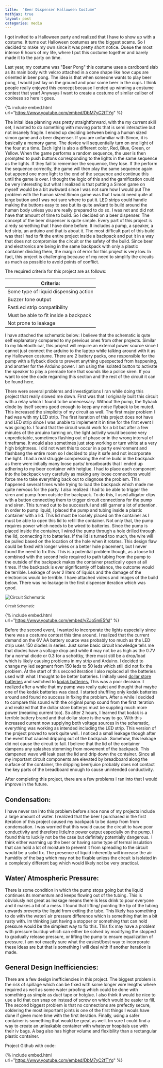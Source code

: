 ```yaml
---
title:  "Beer Dispenser Halloween Costume"
mathjax: true
layout: post
categories: media
---
```


I got invited to a Halloween party and realized that I have to show up with a costume. It turns out Halloween costumes are the biggest
scams. So I decided to make my own since it was pretty short notice. Queue the most intense 6 hours of my life, where I put this costume together
and barely made it to the party on time.

Last year, my costume was "Beer Pong" this costume uses a cardboard slab as its main body with velcro attached in a cone shape like how cups 
are oriented in beer pong. The idea is that when someone wants to play beer pong, I would just lay on the ground and pour some beer in the cups. I think people really enjoyed this
concept because I ended up winning a costume contest that year! Anyways I want to create a costume of similar caliber of coolness so here it goes.

{% include embed.html url="https://www.youtube.com/embed/DbM7yC2fTYg" %}


The inital idea planning was pretty straightforward, with the my current skill set, I wanted to do something with moving parts that is semi interactive but not insanely fragile.
I ended up deciding between being a human sized simon game and a beer dispenser. If you are unfamiliar with Simon, it is basically a memory game. The device will sequentially turn
on one light of the four at a time. Each light is also a different color, Red, Blue, Green, or Yellow. When the game performs a random sequence, the user is then prompted to push 
buttons corresponding to the lights in the same sequence as the lights. If they fail to remember the sequence, they lose. If the perform the sequence correctly, the game will
then play the same sequence again but append one more light to the end of the sequence and continue this until the game is over. I thought the logic of this and the gamification
could be very interesting but what I realized is that putting a Simon game on myself would be a bit awkward since I was not sure how I would put
The problem with the human sized Simon game was that I would need quite at large button and I was not sure where to put it. LED strips could handle making the buttons easy to see
but its quite awkard to build around the human body unless you are really prepared to do so. I was not and did not have that amount of time to build. So I decided on a beer dispenser.
The concept of the beer dispenser is quite simple. Every part of this project is alredy something that I have done before. It includes a pump, a speaker, a led strip, an arduino and that is about it.
The most difficult part of this build was that I had to fit the entire project inside a backpack and put it in a way that does not compromise the circuit or the safety of the build. Since beer and electronics are being in
the same backpack with only a plastic container dividing them, the margin of error for this project is very low. In fact, this project is challenging because of my need to simplify the circuits as much as possible
to avoid points of conflict.

The required criteria for this project are as follows:

| Criteria:      |
| ----------- |
| Some type of liquid dispensing action |
| Buzzer tone output  |
| FastLed strip compatibility |
| Must be able to fit inside a backpack |
| Not prone to leakage  |

I have attached the schematic below: I believe that the schematic is qute self explanatory compared to my previous ones from other projects. Similar to my bluetooth car, this project
will require an external power source since I cannot just connect the arduino to the laptop while talking around with it as my Halloween costume. There are 2 battery packs, one responsible for the
pump with a flyback diode to prevent anything upexpected from happening, and another for the Arduino power. I am using the isolated button to activate the speaker to play a premade tone
that sounds like a police siren. If you want to see the code regarding this section and the rest of the circuit it can be found here.

There were several problems and investigations I ran while doing this project that really slowed me down. First was that I originally built this circuit with a relay which I found to be unnecessary.
Without the pump, the flyback diode by itself seems good enough to keep any noise flyback to be muted. This increased the simplicity of my circuit as well. The first major problem I had was with my LED strip. The first iteration of
this project does not have and LED strip since I was unable to implement it in time for the first event I was going to. I found that the circuit would work for a bit but after a few minutes of the arduino turning on, the light activity would
become very unpredictable, sometimes flashing out of phase or in the wrong interval of timeframe. It would also sometimes just stop working or turn white at a very high brightness. I did not want this to occur
in a party environment and flashbang the entire room so I decided to play it safe and not incorporate the light. I had a real struggle compressing the entire build in the backpack as there were initially many loose parts/ breadboards that I ended
up adhering to my beer container with hotglue. I had to place each component into the backpack very carefully as making any loose connections would force me to take everything back out
to diagnose the problem. This happened several times while trying to load the backpack which made me quite nervous for the party. I also realized I had to be able to trigger the siren and pump from outside the backpack. 
To do this, I used alligator clips with a button connecting them to trigger circuit connections for the pump and siren.
This turned out to be successful and still garner a lot of attention. In order to pump liquid, I placed the pump and tubing inside a plastic container with a lid. This lid must be loosely placed on the container as I must be able to open this lid to refill the container. Not only that, the pump requires power which needs to be wired to batteries. Since the pump is placed inside the container, I wired the pump through a hole drilled through the lid, connecting it to batteries. If the lid is turned too much, the wire will be pulled based on the location of the hole when it rotates. This design flaw could be fixed with longer wires or a better hole placement, but I never found the need to fix this. This is a potential problem though, as a loose lid combined with the second hole required to path tubing from the pump to the outside of the backpack makes the container practically open at all times. If the backpack is ever significantly off balance, the outcome would be terrible. Leakage of over 2 liters of liquids and the damage of the electronics would be terrible.  I have attached videos and images of
the build below. There was no leakage in the first dispenser iteration which was good.

![Circuit Schematic](https://github.com/vincentkwok21/vincentkwok21.github.io/assets/137122312/713db6d3-5f2d-4480-9b1f-1003973929a2)

<sub>Circuit Schematic</sub>

{% include embed.html url="https://www.youtube.com/embed/yZJo5mE5fsI" %}



Before the second event, I wanted to incorporate the lights especially since there was a costume contest this time around. I realized that the current demand on the 6V AA battery source was probably
too much as the LED strip uses 150 diodes in series. Just some basic circuit knowledge tells me that diodes have a voltage drop and while it may not be as high as the 0.7V for a normal diode or 0.3 for a schottky, there
must still be a drop/load which is likely causing problems in my strip and Arduino. I decided to change my led segment from 150 leds to 50 leds which still did not fix the problem. At the start of this second iteration I also replaced all the
batteries used with what I thought to be better batteries. I initially used [dollar store batteries](https://www.dollartree.com/ecircuit-8pk-aa-shd/363460?traffic_source=google&traffic_medium=cpc&utm_content=gpla&gad_source=1&gclid=Cj0KCQjwqP2pBhDMARIsAJQ0CzroKCOagAig0VRgbrctMrRg17_oqPNvV1ybzMwLjDrYmj4LUZYmXx0aAq32EALw_wcB)
and switched to [kodak batteries.](https://www.dollartree.com/ecircuit-8pk-aa-shd/363460?traffic_source=google&traffic_medium=cpc&utm_content=gpla&gad_source=1&gclid=Cj0KCQjwqP2pBhDMARIsAJQ0CzroKCOagAig0VRgbrctMrRg17_oqPNvV1ybzMwLjDrYmj4LUZYmXx0aAq32EALw_wcB)
This was a poor decision. I realized after a while that my pump was really quiet and thought that maybe one of the kodak batteries was dead. I started shuffling only kodak batteries around and found no success
in fixing the problem. After a while I decided to compare this sound with the original pump sound from the first iteration and realized that the dollar store batterys must be suppling much more power (meaning current too).
So after 2 hours, I learned that kodak is a terrible battery brand and that dollar store is the way to go. With this increased current now supplying both voltage sources in the schematic, everything was working as intended including the LED strip. This version of the project proved to work quite well. I noticed a small leakage though after the event that caused dripping out of the backpack. Somehow, this leakage did not cause the circuit to fail. I believe that the lid of the container dampens any splashes stemming from movement of the backpack. This dampened wave will leak past the lid and drip down the container. Since all my important circuit components are elevated by breadboard along the surface of the container, the dripping beer/juice probably does not contact the key parts of the breadboard enough to cause unintended conductivity.

After completing this project, there are a few problems I ran into that I would improve in the future.

## Condensation:
I have never ran into this problem before since none of my projects include a large amount of water. I realized that the beer I purchased in the first iteration of this project caused my backpack to be damp from from condensation. I was worried that this would cause the circuit to have poor conductivity and therefore little/no power output especially on the pump. I found this to luckily not be the case but definitely potentially dangerous. I think either warming up the beer or having some type of termal insulation that can hold a lot of moisture to prevent it from spreading to the circuit would be a solid fix. The presence of liquid inherently will increase the air humidity of the bag which may not be fixable unless the circuit is isolated in a completely different bag which would likely not be very practical.

## Water/ Atmospheric Pressure:
There is some condition in which the pump stops going but the liquid continues its momentum and keeps flowing out of the tubing. This is obvioiusly not great as leakage means there is less drink to pour everyone and it makes a bit of a mess. I found that lifting/ pointing the tip of the tubing upwards prevents the liquid from exiting the tube. This likely has something to do with the water/ air pressure difference which is something that im a bit rusty with. Im thinking just having a stopper or something that can hold pressure would be the simplest way to fix this. This fix may have a problem with pressure buildup which can either be solved by modifying the stopped to gradually release pressure, or lifting the pump to ensure equalization of pressure. I am not exactly sure what the easiest/best way to incorporate these ideas are but that is something I will deal with if another iteration is made.
## General Design Inefficiencies:
There are a few design inefficiencies in this project. The biggest problem is the risk of spillage which can be fixed with some longer wire lengths where required as well as some water proofing which could be done with something as simple as duct tape or hotglue. I also think it would be nice to use a lid that can snap on instead of screw on which would be easier to fill. The second biggest problem is that no connections are prefectly secure, soldering the most important joints is one of the first things I wouls have done if given more time with the first iteration. Finally, using a safer container is something that would be great as well. Im sure I could find a way to create an unleakable container with whatever hospitals use with their iv bags. A bag also has higher volume and flexibility than a rectangular plastic container.


Project Github with code:

{% include embed.html url="https://www.youtube.com/embed/DbM7yC2fTYg" %}
